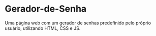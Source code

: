 # Gerador-de-Senha
Uma página web com um gerador de senhas predefinido pelo próprio usuário, utilizando HTML, CSS e JS.
